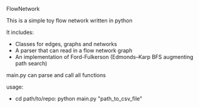 FlowNetwork

This is a simple toy flow network written in python

It includes:
* Classes for edges, graphs and networks
* A parser that can read in a flow network graph
* An implementation of Ford-Fulkerson (Edmonds–Karp BFS augmenting path search)

main.py can parse and call all functions

usage: 
* cd path/to/repo:
	python main.py "path_to_csv_file"
